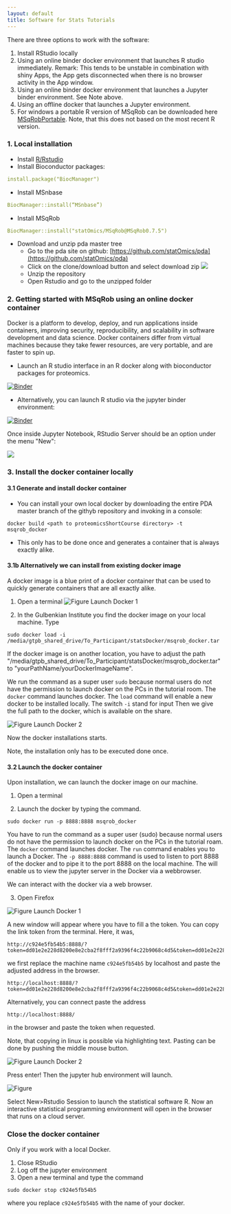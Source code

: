 ```yaml
---
layout: default
title: Software for Stats Tutorials
---
```


There are three options to work with the software:

1. Install RStudio locally
2. Using an online binder docker environment that launches R studio immediately. Remark: This tends to be unstable in combination with shiny Apps, the App gets disconnected when there is no browser activity in the App window.
3. Using an online binder docker environment that launches a Jupyter binder environment. See Note above.
4. Using an offline docker that launches a Jupyter environment.
5. For windows a portable R version of MSqRob can be downloaded here [MSqRobPortable](https://users.ugent.be/~lclement/MSqRobPortable.zip). Note, that this does not based on the most recent R version.

### 1. Local installation

- Install [R/Rstudio](https://www.rstudio.com/products/rstudio)
- Install Bioconductor packages:
``` yaml
install.package("BiocManager")
```
- Install MSnbase
``` yaml
BiocManager::install(“MSnbase”)
```
- Install MSqRob
``` yaml
BiocManager::install("statOmics/MSqRob@MSqRob0.7.5")
```

- Download and unzip pda master tree
	- Go to the pda site on github: [https://github.com/statOmics/pda](https://github.com/statOmics/pda)
	- Click on the clone/download button and select download zip
![](./fig/downloadPdaMasterTree.png)
	- Unzip the repository
	- Open Rstudio and go to the unzipped folder


### 2. Getting started with MSqRob using an online docker container

Docker is a platform to develop, deploy, and run applications inside containers, improving security, reproducibility, and scalability in software development and data science. Docker containers differ from virtual machines because they take fewer resources, are very portable, and are faster to spin up.

- Launch an R studio interface in an R docker along with bioconductor packages for proteomics.

[![Binder](http://mybinder.org/badge.svg)](http://mybinder.org/v2/gh/statOmics/shinyTest/master?urlpath=rstudio)

-  Alternatively, you can launch R studio via the jupyter binder environment:

[![Binder](http://mybinder.org/badge.svg)](http://mybinder.org/v2/gh/statOmics/shinyTest/master)

Once inside Jupyter Notebook, RStudio Server should be an option under the menu
"New":

![](./figs/rstudio-session.jpg)

### 3. Install the docker container locally

#### 3.1 Generate and install docker container

- You can install your own local docker by downloading the entire PDA master branch of the  githyb repository and invoking in a console:

```
docker build <path to proteomicsShortCourse directory> -t msqrob_docker
```
- This only has to be done once and generates a container that is always exactly alike.

#### 3.1b Alternatively we can install from existing docker image

A docker image is a blue print of a docker container that can be used to quickly generate containers that are all exactly alike.

1. Open a terminal
![Figure Launch Docker 1](./figs/installDocker1.png)

2. In the Gulbenkian Institute you find the docker image on your local machine. Type

```
sudo docker load -i /media/gtpb_shared_drive/To_Participant/statsDocker/msqrob_docker.tar
```

If the docker image is on another location, you have to adjust the path "/media/gtpb_shared_drive/To_Participant/statsDocker/msqrob_docker.tar" to "yourPathName/yourDockerImageName".

We run the command as a super user
`sudo` because normal users do not have the permission to launch docker on the PCs in the tutorial room.
The `docker` command launches docker.
The `load` command will enable a new docker to be installed locally.
The switch `-i` stand for input
Then we give the full path to the docker, which is available on the share.

![Figure Launch Docker 2](pages/figs/installDocker2.png)

Now the docker installations starts.

Note, the installation only has to be executed done once.

#### 3.2 Launch the docker container

Upon installation, we can launch the docker image on our machine.

1. Open a terminal

2. Launch the docker by typing the command.

```
sudo docker run -p 8888:8888 msqrob_docker
```

You have to run the command as a super user (sudo) because normal users do not have the permission to launch docker on the PCs in the tutorial roam.
The `docker` command launches docker.
The `run` command enables you to launch a Docker.
The `-p 8888:8888` command is used to listen to port 8888 of the docker and to pipe it to the port 8888 on the local machine.
The will enable us to view the jupyter server in the Docker via a webbrowser.

We can interact with the docker via a web browser.

3. Open Firefox

![Figure Launch Docker 1](./figs/launchDocker1b.png)

A new window will appear where you have to fill a the token.
You can copy the link token from the terminal.
Here, it was,
```
http://c924e5fb54b5:8888/?token=dd01e2e228d8200e8e2cba2f8fff2a9396f4c22b9068c4d5&token=dd01e2e228d8200e8e2cba2f8fff2a9396f4c22b9068c4d5
```

we first replace the machine name `c924e5fb54b5` by localhost and paste the adjusted address in the browser.
```
http://localhost:8888/?token=dd01e2e228d8200e8e2cba2f8fff2a9396f4c22b9068c4d5&token=dd01e2e228d8200e8e2cba2f8fff2a9396f4c22b9068c4d5
```

Alternatively, you can connect paste the address
 ```
http://localhost:8888/
 ```
  in the browser and paste the token when requested.

Note, that copying in linux is possible via highlighting text. Pasting can be done by pushing the middle mouse button.

![Figure Launch Docker 2](./figs/launchDocker2.png)

Press enter! Then the jupyter hub environment will launch.

![Figure ](./figs/jupyterHub.png)

Select New>Rstudio Session to launch the statistical software R.
Now an interactive statistical programming environment will open in the browser that runs on a cloud server.

### Close the docker container

Only if you work with a local Docker.
1. Close RStudio
2. Log off the jupyter environment
3. Open a new terminal and type the command

```
sudo docker stop c924e5fb54b5
```
where you replace `c924e5fb54b5` with the name of your docker.
